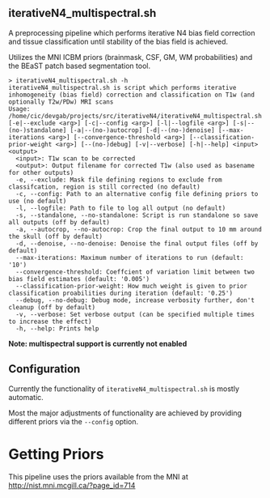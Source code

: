 iterativeN4_multispectral.sh
------------------------------

A preprocessing pipeline which performs iterative N4 bias field correction
and tissue classification until stability of the bias field is achieved.

Utilizes the MNI ICBM priors (brainmask, CSF, GM, WM probabilities) and the
BEaST patch based segmentation tool.

```
> iterativeN4_multispectral.sh -h 
iterativeN4_multispectral.sh is script which performs iterative inhomogeneity (bias field) correction and classification on T1w (and optionally T2w/PDw) MRI scans
Usage: /home/cic/devgab/projects/src/iterativeN4/iterativeN4_multispectral.sh [-e|--exclude <arg>] [-c|--config <arg>] [-l|--logfile <arg>] [-s|--(no-)standalone] [-a|--(no-)autocrop] [-d|--(no-)denoise] [--max-iterations <arg>] [--convergence-threshold <arg>] [--classification-prior-weight <arg>] [--(no-)debug] [-v|--verbose] [-h|--help] <input> <output>
  <input>: T1w scan to be corrected
  <output>: Output filename for corrected T1w (also used as basename for other outputs)
  -e, --exclude: Mask file defining regions to exclude from classifcation, region is still corrected (no default)
  -c, --config: Path to an alternative config file defining priors to use (no default)
  -l, --logfile: Path to file to log all output (no default)
  -s, --standalone, --no-standalone: Script is run standalone so save all outputs (off by default)
  -a, --autocrop, --no-autocrop: Crop the final output to 10 mm around the skull (off by default)
  -d, --denoise, --no-denoise: Denoise the final output files (off by default)
  --max-iterations: Maximum number of iterations to run (default: '10')
  --convergence-threshold: Coeffcient of variation limit between two bias field estimates (default: '0.005')
  --classification-prior-weight: How much weight is given to prior classification proabilities during iteration (default: '0.25')
  --debug, --no-debug: Debug mode, increase verbosity further, don't cleanup (off by default)
  -v, --verbose: Set verbose output (can be specified multiple times to increase the effect)
  -h, --help: Prints help
```

**Note: multispectral support is currently not enabled**

## Configuration

Currently the functionality of `iterativeN4_multispectral.sh` is mostly automatic.

Most the major adjustments of functionality are achieved by providing different priors via the ``--config`` option.

# Getting Priors

This pipeline uses the priors available from the MNI at http://nist.mni.mcgill.ca/?page_id=714

